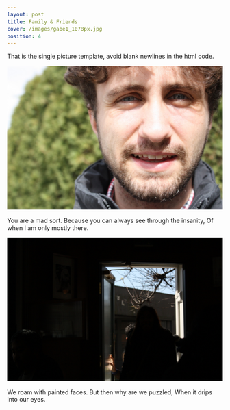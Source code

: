 ```yaml
---
layout: post
title: Family & Friends
cover: /images/gabe1_1078px.jpg
position: 4
---
```


That is the single picture template, avoid blank newlines in the html code.

<div class="photo">
  <img src="/images/gabe1_1078px.jpg"/>
  <p>You are a mad sort.
Because you can always see through the insanity,
Of when I am only mostly there.</p>
</div>



<div class="photo">
  <img src="/images/example3_1027px.jpg"/>
  <p>We roam with painted faces.
But then why are we puzzled,
When it drips into our eyes.</p>
</div>
